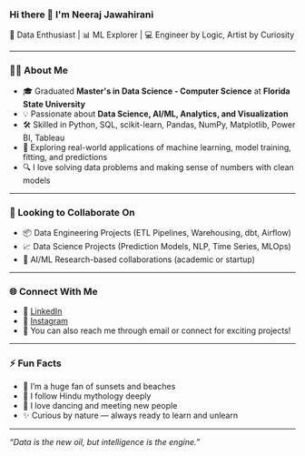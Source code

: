 ### Hi there 👋 I'm Neeraj Jawahirani

🚀 Data Enthusiast | 📊 ML Explorer | 💻 Engineer by Logic, Artist by Curiosity

---

### 👨‍🎓 About Me

- 🎓 Graduated **Master's in Data Science - Computer Science** at **Florida State University**
- 💡 Passionate about **Data Science, AI/ML, Analytics, and Visualization**
- 🛠️ Skilled in Python, SQL, scikit-learn, Pandas, NumPy, Matplotlib, Power BI, Tableau
- 🤖 Exploring real-world applications of machine learning, model training, fitting, and predictions
- 🔍 I love solving data problems and making sense of numbers with clean models

---

### 💼 Looking to Collaborate On

- 📦 Data Engineering Projects (ETL Pipelines, Warehousing, dbt, Airflow)
- 📈 Data Science Projects (Prediction Models, NLP, Time Series, MLOps)
- 🤝 AI/ML Research-based collaborations (academic or startup)

---

### 🌐 Connect With Me

- 🔗 [LinkedIn](https://www.linkedin.com/in/neeraj-j-71841a12a/?_l=en_US)
- 📸 [Instagram](https://www.instagram.com/neeraj_jawahirani_/)
- 💬 You can also reach me through email or connect for exciting projects!

---

### ⚡ Fun Facts

- 🌅 I’m a huge fan of sunsets and beaches
- 📖 I follow Hindu mythology deeply
- 🕺 I love dancing and meeting new people
- ✨ Curious by nature — always ready to learn and unlearn

---

_“Data is the new oil, but intelligence is the engine.”_

